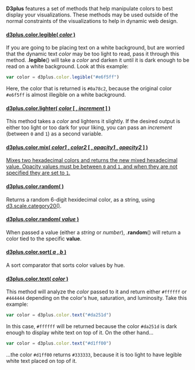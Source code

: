 **D3plus** features a set of methods that help manipulate colors to best display your visualizations. These methods may be used outside of the normal constraints of the visualizations to help in dynamic web design.

#### <a name="legible" href="#legible">d3plus.color.legible( *color* )</a>

If you are going to be placing text on a white background, but are worried that the dynamic text *color* may be too light to read, pass it through this method. .**legible**() will take a *color* and darken it until it is dark enough to be read on a white background. Look at this example:

```js
var color = d3plus.color.legible("#e6f5ff")
```

Here, the color that is returned is ```#0a78c2```, because the original color ```#e6f5ff``` is almost illegible on a white background.

#### <a name="lighter" href="#lighter">d3plus.color.lighter( *color* [ , *increment* ] )</a>

This method takes a *color* and lightens it slightly. If the desired output is either too light or too dark for your liking, you can pass an *increment* (between ```0``` and ```1```) as a second variable.

#### <a name="mix" href="#mix">d3plus.color.mix( *color1* , *color2* [ , *opacity1* , *opacity2* ] )

Mixes two hexadecimal colors and returns the new mixed hexadecimal value. Opacity values must be between ```0``` and ```1```, and when they are not specified they are set to ```1```.

#### <a name="random" href="#random">d3plus.color.random( )</a>

Returns a random 6-digit hexidecimal color, as a string, using [d3.scale.category20()](https://github.com/mbostock/d3/wiki/Ordinal-Scales#category20b).

#### <a name="random" href="#random">d3plus.color.random( *value* )</a>

When passed a value (either a *string* or *number*), .**random**() will return a color tied to the specific **value**.

#### <a name="sort" href="#sort">d3plus.color.sort( *a* , *b* )</a>

A sort comparator that sorts color values by hue.

#### <a name="text" href="#text">d3plus.color.text( *color* )</a>

This method will analyze the *color* passed to it and return either ```#ffffff``` or ```#444444``` depending on the color's hue, saturation, and luminosity. Take this example:

```js
var color = d3plus.color.text("#da251d")
```

In this case, ```#ffffff``` will be returned because the color ```#da251d``` is dark enough to display white text on top of it. On the other hand...

```js
var color = d3plus.color.text("#d1ff00")
```

...the color ```#d1ff00``` returns ```#333333```, because it is too light to have legible white text placed on top of it.
